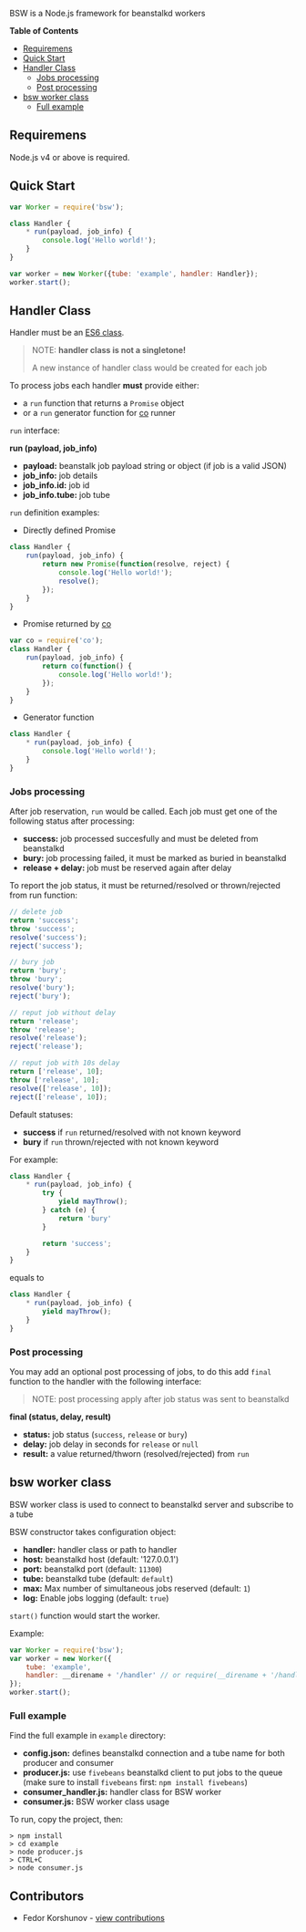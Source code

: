 BSW is a Node.js framework for beanstalkd workers

<!-- START doctoc generated TOC please keep comment here to allow auto update -->
<!-- DON'T EDIT THIS SECTION, INSTEAD RE-RUN doctoc TO UPDATE -->
**Table of Contents**

- [Requiremens](#requiremens)
- [Quick Start](#quick-start)
- [Handler Class](#handler-class)
  - [Jobs processing](#jobs-processing)
  - [Post processing](#post-processing)
- [bsw worker class](#bsw-worker-class)
  - [Full example](#full-example)

<!-- END doctoc generated TOC please keep comment here to allow auto update -->

## Requiremens

Node.js v4 or above is required.

## Quick Start

```javascript
var Worker = require('bsw');

class Handler {
	* run(payload, job_info) {
		console.log('Hello world!');
	}
}

var worker = new Worker({tube: 'example', handler: Handler});
worker.start();
```

## Handler Class

Handler must be an [ES6 class](https://developer.mozilla.org/en/docs/Web/JavaScript/Reference/Classes).

> NOTE: **handler class is not a singletone!**
>
> A new instance of handler class would be created for each job

To process jobs each handler **must** provide either:
- a `run` function that returns a `Promise` object
- or a `run` generator function for [co](https://github.com/tj/co) runner

`run` interface:

**run (payload, job_info)**
- **payload:** beanstalk job payload string or object (if job is a valid JSON)
- **job_info:** job details
- **job_info.id:** job id
- **job_info.tube:** job tube

`run` definition examples:

- Directly defined Promise
```javascript
class Handler {
	run(payload, job_info) {
		return new Promise(function(resolve, reject) {
			console.log('Hello world!');
			resolve();
		});
	}
}
```

- Promise returned by [co](https://github.com/tj/co)
```javascript
var co = require('co');
class Handler {
	run(payload, job_info) {
		return co(function() {
			console.log('Hello world!');
		});
	}
}
```

- Generator function
```javascript
class Handler {
	* run(payload, job_info) {
		console.log('Hello world!');
	}
}
```

### Jobs processing

After job reservation, `run` would be called. Each job must get one of the following status after processing:
- **success:** job processed succesfully and must be deleted from beanstalkd
- **bury:** job processing failed, it must be marked as buried in beanstalkd
- **release + delay:** job must be reserved again after delay

To report the job status, it must be returned/resolved or thrown/rejected from run function:
```javascript
// delete job
return 'success';
throw 'success';
resolve('success');
reject('success');

// bury job
return 'bury';
throw 'bury';
resolve('bury');
reject('bury');

// reput job without delay
return 'release';
throw 'release';
resolve('release');
reject('release');

// reput job with 10s delay
return ['release', 10];
throw ['release', 10];
resolve(['release', 10]);
reject(['release', 10]);
```

Default statuses:
- **success** if `run` returned/resolved with not known keyword
- **bury** if `run` thrown/rejected with not known keyword

For example:
```javascript
class Handler {
	* run(payload, job_info) {
		try {
			yield mayThrow();
		} catch (e) {
			return 'bury'
		}

		return 'success';
	}
}
```
equals to
```javascript
class Handler {
	* run(payload, job_info) {
		yield mayThrow();
	}
}
```

### Post processing
You may add an optional post processing of jobs, to do this add `final` function to the handler with the following interface:

> NOTE: post processing apply after job status was sent to beanstalkd

**final (status, delay, result)**
- **status:** job status (`success`, `release` or `bury`)
- **delay:** job delay in seconds for `release` or `null`
- **result:** a value returned/thworn (resolved/rejected) from `run`

## bsw worker class

BSW worker class is used to connect to beanstalkd server and subscribe to a tube

BSW constructor takes configuration object:
- **handler:** handler class or path to handler
- **host:** beanstalkd host (default: '127.0.0.1')
- **port:** beanstalkd port (default: `11300`)
- **tube:** beanstalkd tube (default: `default`)
- **max:** Max number of simultaneous jobs reserved (default: `1`)
- **log:** Enable jobs logging (default: `true`)

`start()` function would start the worker.

Example:
```javascript
var Worker = require('bsw');
var worker = new Worker({
	tube: 'example',
	handler: __direname + '/handler' // or require(__direname + '/handler')
});
worker.start();
```

### Full example

Find the full example in `example` directory:

- **config.json:** defines beanstalkd connection and a tube name for both producer and consumer
- **producer.js:** use `fivebeans` beanstalkd client to put jobs to the queue (make sure to install `fivebeans` first: `npm install fivebeans`)
- **consumer_handler.js:** handler class for BSW worker
- **consumer.js:** BSW worker class usage

To run, copy the project, then:
```
> npm install
> cd example
> node producer.js
> CTRL+C
> node consumer.js
```

## Contributors
- Fedor Korshunov - [view contributions](https://github.com/postmen/sdk-php/commits?author=fedor)